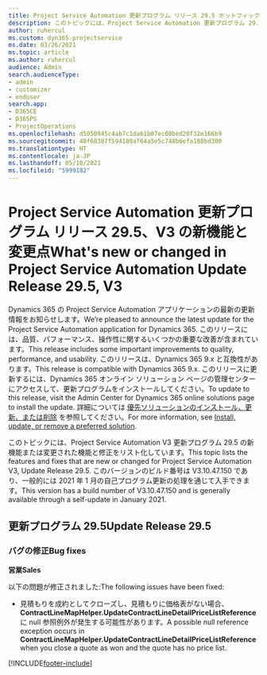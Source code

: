 ```yaml
---
title: Project Service Automation 更新プログラム リリース 29.5 ホットフィックス、V3 の新機能と変更点
description: このトピックには、Project Service Automation 更新プログラム 29.5 ホットフィックス、V3 で利用可能な機能と修正をリスト化しています。
author: ruhercul
ms.custom: dyn365-projectservice
ms.date: 03/26/2021
ms.topic: article
ms.author: ruhercul
audience: Admin
search.audienceType:
- admin
- customizer
- enduser
search.app:
- D365CE
- D365PS
- ProjectOperations
ms.openlocfilehash: d5050945c4ab7c1da61b07ec08bed20f32e166b9
ms.sourcegitcommit: 40f68387f594180af64a5e5c748b6efa188bd300
ms.translationtype: HT
ms.contentlocale: ja-JP
ms.lasthandoff: 05/10/2021
ms.locfileid: "5999182"
---
```

# <a name="whats-new-or-changed-in-project-service-automation-update-release-295-v3"></a><span data-ttu-id="18bd7-103">Project Service Automation 更新プログラム リリース 29.5、V3 の新機能と変更点</span><span class="sxs-lookup"><span data-stu-id="18bd7-103">What's new or changed in Project Service Automation Update Release 29.5, V3</span></span>

<span data-ttu-id="18bd7-104">Dynamics 365 の Project Service Automation アプリケーションの最新の更新情報をお知らせします。</span><span class="sxs-lookup"><span data-stu-id="18bd7-104">We’re pleased to announce the latest update for the Project Service Automation application for Dynamics 365.</span></span> <span data-ttu-id="18bd7-105">このリリースには、品質、パフォーマンス、操作性に関するいくつかの重要な改善が含まれています。</span><span class="sxs-lookup"><span data-stu-id="18bd7-105">This release includes some important improvements to quality, performance, and usability.</span></span> <span data-ttu-id="18bd7-106">このリリースは、Dynamics 365 9.x と互換性があります。</span><span class="sxs-lookup"><span data-stu-id="18bd7-106">This release is compatible with Dynamics 365 9.x.</span></span> <span data-ttu-id="18bd7-107">このリリースに更新するには、Dynamics 365 オンライン ソリューション ページの管理センターにアクセスして、更新プログラムをインストールしてください。</span><span class="sxs-lookup"><span data-stu-id="18bd7-107">To update to this release, visit the Admin Center for Dynamics 365 online solutions page to install the update.</span></span> <span data-ttu-id="18bd7-108">詳細については [優先ソリューションのインストール、更新、または削除](/power-platform/admin/install-remove-preferred-solution.md) を参照してください。</span><span class="sxs-lookup"><span data-stu-id="18bd7-108">For more information, see [Install, update, or remove a preferred solution](/power-platform/admin/install-remove-preferred-solution.md).</span></span>

<span data-ttu-id="18bd7-109">このトピックには、Project Service Automation V3 更新プログラム 29.5 の新機能または変更された機能と修正をリスト化しています。</span><span class="sxs-lookup"><span data-stu-id="18bd7-109">This topic lists the features and fixes that are new or changed for Project Service Automation V3, Update Release 29.5.</span></span> <span data-ttu-id="18bd7-110">このバージョンのビルド番号は V3.10.47.150 であり、一般的には 2021 年 1 月の自己プログラム更新の処理を通じて入手できます。</span><span class="sxs-lookup"><span data-stu-id="18bd7-110">This version has a build number of V3.10.47.150 and is generally available through a self-update in January 2021.</span></span>

## <a name="update-release-295"></a><span data-ttu-id="18bd7-111">更新プログラム 29.5</span><span class="sxs-lookup"><span data-stu-id="18bd7-111">Update Release 29.5</span></span>

### <a name="bug-fixes"></a><span data-ttu-id="18bd7-112">バグの修正</span><span class="sxs-lookup"><span data-stu-id="18bd7-112">Bug fixes</span></span>


<span data-ttu-id="18bd7-113">**営業**</span><span class="sxs-lookup"><span data-stu-id="18bd7-113">**Sales**</span></span>

<span data-ttu-id="18bd7-114">以下の問題が修正されました:</span><span class="sxs-lookup"><span data-stu-id="18bd7-114">The following issues have been fixed:</span></span>

- <span data-ttu-id="18bd7-115">見積もりを成約としてクローズし、見積もりに価格表がない場合、**ContractLineMapHelper.UpdateContractLineDetailPriceListReference** に null 参照例外が発生する可能性があります。</span><span class="sxs-lookup"><span data-stu-id="18bd7-115">A possible null reference exception occurs in **ContractLineMapHelper.UpdateContractLineDetailPriceListReference** when you close a quote as won and the quote has no price list.</span></span>


[!INCLUDE[footer-include](../includes/footer-banner.md)]
